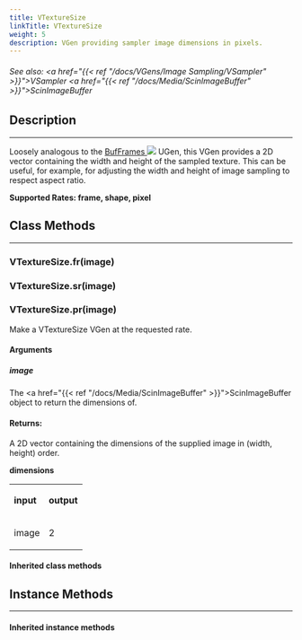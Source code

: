 ```yaml
---
title: VTextureSize
linkTitle: VTextureSize
weight: 5
description: VGen providing sampler image dimensions in pixels.
---
```

<!-- generated file, please edit the original .schelp file(in the Scintillator repository) and then run schelpToMarkDown.scdscript to regenerate. -->
###### See also: <a href="{{< ref "/docs/VGens/Image Sampling/VSampler" >}}">VSampler</a> <a href="{{< ref "/docs/Media/ScinImageBuffer" >}}">ScinImageBuffer</a> 



## Description
---



Loosely analogous to the <a href="https://doc.sccode.org/Classes/BufFrames.html">BufFrames <img src="/images/external-link.svg" class="one-liner"></a> UGen, this VGen provides a 2D vector containing the width and height of the sampled texture. This can be useful, for example, for adjusting the width and height of image sampling to respect aspect ratio.



<strong>Supported Rates: frame, shape, pixel</strong>



## Class Methods
---



### VTextureSize.fr(image)



### VTextureSize.sr(image)



### VTextureSize.pr(image)



Make a VTextureSize VGen at the requested rate.



#### Arguments

##### image



The <a href="{{< ref "/docs/Media/ScinImageBuffer" >}}">ScinImageBuffer</a> object to return the dimensions of.





#### Returns:



A 2D vector containing the dimensions of the supplied image in (width, height) order.



<strong>dimensions</strong>


<table>
<tr><td>

<strong>input</strong>

</td><td>

<strong>output</strong>

</td></tr>
<tr><td>

image

</td><td>

2

</td></tr>

</table>


#### Inherited class methods



## Instance Methods
---



#### Inherited instance methods

